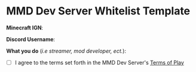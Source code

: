 # MMD Dev Server Whitelist Template

**Minecraft IGN**:

**Discord Username**:

**What you do** (*i.e streamer, mod developer, ect.*):

- [ ] I agree to the terms set forth in the MMD Dev Server's [Terms of Play](https://github.com/MinecraftModDevelopment/MMD-Dev-Server/blob/whitelist/TERMS.md)
